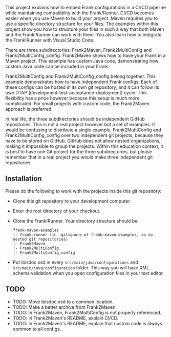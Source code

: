 This project explains how to embed Frank configurations in a CI/CD pipeline while maintaining compatibility with the Frank!Runner. CI/CD becomes easier when you use Maven to build your project. Maven requires you to use a specific directory structure for your files. The examples within this project show you how to structure your files in such a way that both Maven and the Frank!Runner can work with them. You also learn how to integrate the Frank!Runner with Visual Studio Code.

There are three subdirectories: Frank2Maven, Frank2MultiConfig and Frank2MultiConfig_config. Frank2Maven shows how to have your Frank in a Maven project. This example has custom Java code, demonstrating how custom Java code can be included in your Frank.

Frank2MultiConfig and Frank2MultiConfig_config belong together. This example demonstrates how to have independent Frank configs. Each of these configs can be hosted in its own git repository, and it can follow its own DTAP (development-test-acceptance-deployment) cycle. This flexibility has a price however because this setup is much more complicated. For small projects with custom code, the Frank2Maven approach is preferred.

In real life, the three subdirectories should be independent GitHub repositories. This is not a real project however but a set of examples. It would be confusing to distribute a single example, Frank2MultiConfig and Frank2MultiConfig_config over two independent git projects, because they have to be stored on GitHub. GitHub does not allow nested organizations, making it impossible to group the projects. Within this education context, it is best to have one Git project for the three subdirectories, but please remember that in a real project you would make three independent git repositories.

## Installation

Please do the following to work with the projects inside this git repository:

* Clone this git repository to your development computer.
* Enter the root directory of your checkout.
* Clone the Frank!Runner. Your directory structure should be:

      frank-maven-examples
      |- frank-runner (in .gitignore of frank-maven-examples, so no nested git repositories)
      |- Frank2Maven
      |- Frank2MultiConfig
      |- Frank2MultiConfig_config

* Put ibisdoc.xsd in every `src/main/java/configurations` and `src/main/java/configuration` folder. This way you will have XML schema validation when you open configuration files in your text editor.

## TODO

* TODO: Move ibisdoc.xsd to a common location.
* TODO: Make a better archive from Frank2Maven.
* TODO: In Frank2Maven, Frank2MultiConfig is not properly referenced.
* TODO: In Frank2Maven's README, explain CI/CD.
* TODO: In Frank2Maven's README, explain that custom code is always common to all configs.
